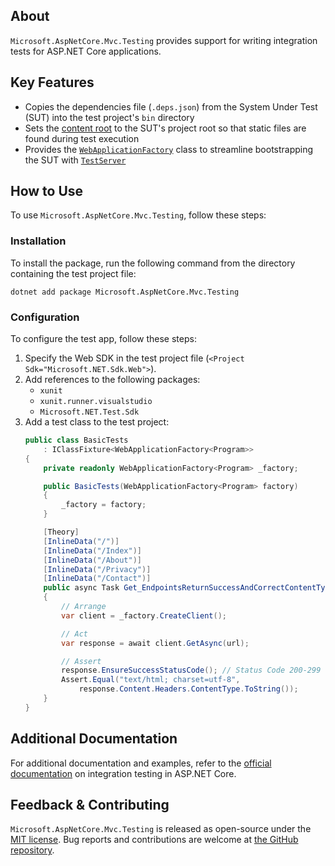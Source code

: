 ## About

`Microsoft.AspNetCore.Mvc.Testing` provides support for writing integration tests for ASP.NET Core applications.

## Key Features

* Copies the dependencies file (`.deps.json`) from the System Under Test (SUT) into the test project's `bin` directory
* Sets the [content root](https://learn.microsoft.com/aspnet/core/fundamentals/#content-root) to the SUT's project root so that static files are found during test execution
* Provides the [`WebApplicationFactory`](https://learn.microsoft.com/dotnet/api/microsoft.aspnetcore.mvc.testing.webapplicationfactory-1) class to streamline bootstrapping the SUT with [`TestServer`](https://learn.microsoft.com/dotnet/api/microsoft.aspnetcore.testhost.testserver)

## How to Use

To use `Microsoft.AspNetCore.Mvc.Testing`, follow these steps:

### Installation

To install the package, run the following command from the directory containing the test project file:

```shell
dotnet add package Microsoft.AspNetCore.Mvc.Testing
```

### Configuration

To configure the test app, follow these steps:

1. Specify the Web SDK in the test project file (`<Project Sdk="Microsoft.NET.Sdk.Web">`).
2. Add references to the following packages:
    * `xunit`
    * `xunit.runner.visualstudio`
    * `Microsoft.NET.Test.Sdk`
3. Add a test class to the test project:
    ```csharp
    public class BasicTests
        : IClassFixture<WebApplicationFactory<Program>>
    {
        private readonly WebApplicationFactory<Program> _factory;

        public BasicTests(WebApplicationFactory<Program> factory)
        {
            _factory = factory;
        }

        [Theory]
        [InlineData("/")]
        [InlineData("/Index")]
        [InlineData("/About")]
        [InlineData("/Privacy")]
        [InlineData("/Contact")]
        public async Task Get_EndpointsReturnSuccessAndCorrectContentType(string url)
        {
            // Arrange
            var client = _factory.CreateClient();

            // Act
            var response = await client.GetAsync(url);

            // Assert
            response.EnsureSuccessStatusCode(); // Status Code 200-299
            Assert.Equal("text/html; charset=utf-8",
                response.Content.Headers.ContentType.ToString());
        }
    }
    ```

## Additional Documentation

For additional documentation and examples, refer to the [official documentation](https://learn.microsoft.com/aspnet/core/test/integration-tests) on integration testing in ASP.NET Core.

## Feedback & Contributing

`Microsoft.AspNetCore.Mvc.Testing` is released as open-source under the [MIT license](https://licenses.nuget.org/MIT). Bug reports and contributions are welcome at [the GitHub repository](https://github.com/dotnet/aspnetcore).
